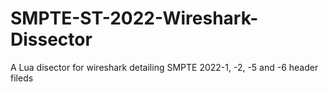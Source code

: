 # SMPTE-ST-2022-Wireshark-Dissector
 A Lua disector for wireshark detailing SMPTE 2022-1, -2, -5 and -6 header fileds

